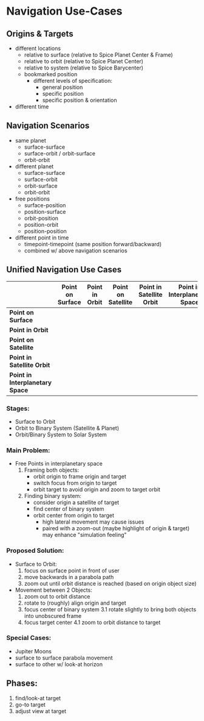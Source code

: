 # Navigation Use-Cases

## Origins & Targets
- different locations
    - relative to surface (relative to Spice Planet Center & Frame)
    - relative to orbit (relative to Spice Planet Center)
    - relative to system (relative to Spice Barycenter)
    - bookmarked position
        - different levels of specification:
            - general position
            - specific position
            - specific position & orientation
- different time

## Navigation Scenarios
- same planet
    - surface-surface
    - surface-orbit / orbit-surface
    - orbit-orbit
- different planet
    - surface-surface
    - surface-orbit
    - orbit-surface
    - orbit-orbit
- free positions
    - surface-position
    - position-surface
    - orbit-position
    - position-orbit
    - position-position
- different point in time
    - timepoint-timepoint (same position forward/backward)
    - combined w/ above navigation scenarios

## Unified Navigation Use Cases

|                                   | **Point on Surface** | **Point in Orbit** | **Point on Satellite** | **Point in Satellite Orbit** | **Point in Interplanetary Space** |
|-----------------------------------|----------------------|--------------------|------------------------|------------------------------|-----------------------------------|
| **Point on Surface**              | | | | | |
| **Point in Orbit**                | | | | | |
| **Point on Satellite**            | | | | | |
| **Point in Satellite Orbit**      | | | | | |
| **Point in Interplanetary Space** | | | | | |

### Stages:
- Surface to Orbit
- Orbit to Binary System (Satellite & Planet)
- Orbit/Binary System to Solar System

### Main Problem:
- Free Points in interplanetary space
    1. Framing both objects:
        - orbit origin to frame origin and target
        - switch focus from origin to target
        - orbit target to avoid origin and zoom to target orbit
    2. Finding binary system:
        - consider origin a satellite of target
        - find center of binary system
        - orbit center from origin to target
            - high lateral movement may cause issues
            - paired with a zoom-out (maybe highlight of origin & target) may enhance "simulation feeling"

### Proposed Solution:
- Surface to Orbit:
    1. focus on surface point in front of user
    2. move backwards in a parabola path
    3. zoom out until orbit distance is reached (based on origin object size)
- Movement between 2 Objects:
    1. zoom out to orbit distance
    2. rotate to (roughly) align origin and target
    3. focus center of binary system
    3.1 rotate slightly to bring both objects into unobscured frame
    4. focus target center
    4.1 zoom to orbit distance to target

### Special Cases:
- Jupiter Moons
- surface to surface parabola movement
- surface to other w/ look-at horizon

## Phases:
1. find/look-at target
2. go-to target
3. adjust view at target
